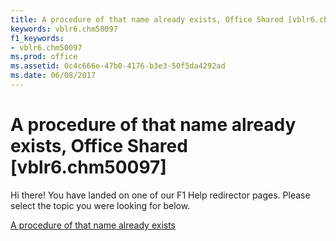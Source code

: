 ```yaml
---
title: A procedure of that name already exists, Office Shared [vblr6.chm50097]
keywords: vblr6.chm50097
f1_keywords:
- vblr6.chm50097
ms.prod: office
ms.assetid: 0c4c666e-47b0-4176-b3e3-50f5da4292ad
ms.date: 06/08/2017
---
```



# A procedure of that name already exists, Office Shared [vblr6.chm50097]

Hi there! You have landed on one of our F1 Help redirector pages. Please select the topic you were looking for below.

[A procedure of that name already exists](http://msdn.microsoft.com/library/25df9b7f-f1ae-60f3-612c-c3ebc78c889f%28Office.15%29.aspx)

